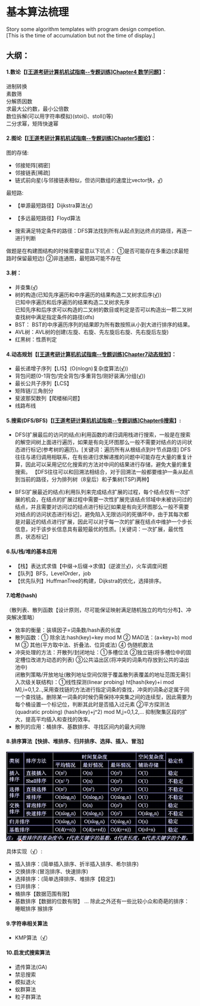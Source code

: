 # 基本算法梳理
Story some algorithm templates with program design competion.<br>
[This is the time of accumulation but not the time of display.]

## 大纲：

#### 1.数论【[[王道考研计算机机试指南--专题训练]Chapter4 数学问题](https://blog.csdn.net/qq_37053885/article/details/87968177)】：
  进制转换<br>
  素数筛<br>
  分解质因数<br>
  求最大公约数，最小公倍数<br>
  数位拆解(可以用字符串模拟)(stoi()、stoll()等)<br>
  二分求幂，矩阵快速幂<br>
  
#### 2.图论【[[王道考研计算机机试指南--专题训练]Chapter5图论](https://blog.csdn.net/qq_37053885/article/details/88376733)】：

图的存储:
- 邻接矩阵[稠密]
- 邻接链表[稀疏]
- 链式前向星(与邻接链表相似，但访问数组的速度比vector快，[√](https://github.com/SaulZhang/Algorithm-Templates/blob/master/2-%E5%9B%BE%E8%AE%BA/%E9%93%BE%E5%BC%8F%E5%89%8D%E5%90%91%E6%98%9F/main.cpp))

最短路:
- 【单源最短路径】Dijkstra算法([√](https://github.com/SaulZhang/Algorithm-Templates/blob/master/2-%E5%9B%BE%E8%AE%BA/%E6%9C%80%E7%9F%AD%E8%B7%AF/Dijkstra/main.cpp))<br>
- 【多远最短路径】Floyd算法<br>

- 搜索满足特定条件的路径：DFS算法找到所有从起点到达终点的路径，再逐一进行判断

做题是在构建图结构的时候需要留意以下坑点：
①是否可能存在多重边(求最短路时保留最短边)
②非连通图，最短路可能不存在

#### 3.树：
- 并查集([√](https://github.com/SaulZhang/Algorithm-Templates/blob/master/3-%E6%A0%91/%E5%B9%B6%E6%9F%A5%E9%9B%86/main.cpp))
- 树的构造(已知先序遍历和中序遍历的结果构造二叉树求后序([√](https://github.com/SaulZhang/Algorithm-Templates/blob/master/3-%E6%A0%91/%E5%B9%B6%E6%9F%A5%E9%9B%86/%E6%A0%91%E7%9A%84%E6%9E%84%E9%80%A0/%E5%85%88%E5%BA%8F%2B%E4%B8%AD%E5%BA%8F-%3E%E5%90%8E%E7%BB%AD/main.cpp)))<br>
  已知中序遍历和后序遍历的结果构造二叉树求先序<br>
  已知先序和后序求可以构造的二叉树的数目或判定是否可以构造出一颗二叉树<br>
  查找树中满足指定条件的路径(dfs)
- BST： BST的中序遍历序列的结果即为所有数按照从小到大进行排序的结果。
- AVL树：AVL树的创建(左旋、右旋、先左旋后右旋、先右旋后左旋)
- 红黑树：性质判定

#### 4.动态规划【[[王道考研计算机机试指南--专题训练]Chapter7动态规划](https://blog.csdn.net/qq_37053885/article/details/88540841)】：
- 最长递增子序列【LIS】(O(nlogn)复杂度算法([√](https://github.com/SaulZhang/Algorithm-Templates/blob/master/4-%E5%8A%A8%E6%80%81%E8%A7%84%E5%88%92/LIS.cpp)))
- 背包问题(0-1背包/完全背包/多重背包/刚好装满/分组([√](https://github.com/SaulZhang/Algorithm-Templates/tree/master/4-%E5%8A%A8%E6%80%81%E8%A7%84%E5%88%92)))
- 最长公共子序列【LCS】
- 矩阵链/三角剖分
- 斐波那契数列【爬楼梯问题】
- 线路布线

#### 5.搜索(DFS/BFS)【[[王道考研计算机机试指南--专题训练]Chapter6搜索](https://blog.csdn.net/qq_37053885/article/details/88429255)】:

- DFS(扩展最后的访问的结点)利用函数的递归调用栈进行搜索，一般是在搜索的解空间树上面进行遍历，如果是有向无环图那么一般不需要对结点的访问状态进行标记(参考树的遍历)。[关键词：遍历所有从根结点到叶节点路径]
DFS往往与递归调用相联系，在有些递归求解递推的问题中可能存在大量的重复计算，因此可以采用记忆化搜索的方法对中间的结果进行存储，避免大量的重复搜索。
【DFS往往可以和回溯法相结合，对于回溯法一般都要维护一条从起点到当前的路径，分为排列树（8皇后）和子集树(TSP)两种】

- BFS(扩展最近的结点)利用队列来完成结点扩展的过程，每个结点仅有一次扩展的机会，在结点的扩展过程中需要一次性扩展完该结点邻域中未被访问过的结点，并且需要对访问过的结点进行标记[如果是有向无环图那么一般不需要对结点的访问状态进行标记]，避免陷入无限访问的死循环中，由于其每次都是对最近的结点进行扩展，因此可以对于每一次的扩展在结点中维护一个步长信息，对于该步长信息具有最短最优的性质。[关键词：一次扩展，最优性质，状态标记]


#### 6.队/栈/堆的基本应用

- 【栈】表达式求值【中缀->后缀->求值】(逆波兰[√](https://github.com/SaulZhang/Algorithm-Templates/blob/master/6-%E9%98%9F-%E6%A0%88-%E5%A0%86%E7%9A%84%E5%9F%BA%E6%9C%AC%E5%BA%94%E7%94%A8/%E8%A1%A8%E8%BE%BE%E5%BC%8F%E6%B1%82%E5%80%BC/main.cpp))，火车调度问题
- 【队列】BFS，LevelOrder，job
- 【优先队列】HuffmanTree的构建，Dijkstra的优化，选择排序。

#### 7.哈希(hash)
（散列表、散列函数【设计原则，尽可能保证映射满足随机独立的均匀分布】、冲突解决策略）<br>
- 效率的衡量：装填因子=词条数/hash表的长度
- 散列函数：① 除余法:hash(key)=key mod M ② MAD法：(a×key+b) mod M ③ 其他(平方取中法、折叠法、位异或法) ④ 伪随机数法
- 冲突处理的方法：开散列/封闭地址：①多槽位法 ②独立链(将多槽位中的固定槽位改进为动态的列表) ③公共溢出区(将冲突的词条均存放到公共的溢出池中)<br>
                 闭散列策略/开放地址(散列地址空间仅限于覆盖散列表覆盖的地址范围无需引入次级关联结构)：①线性探测(linear probing) ht[hash(key)+i mod M],i=0,1,2..,采用查找链的方法进行指定词条的查找，冲突的词条必定属于同一个查找链。删除某一词条的时候仍需保持冲突集之间的连续型，因此需要为每个桶设置一个标记位，判断其此时是否插入过元素 ②平方探测法(quadratic probing) (hash(key)+j^2) mod M,j=0,1,2,... 抑制聚集区段的扩大，提高平均插入和查找的效率。
- 散列的应用：桶排序、基数排序、寻找区间内的最大间隙


#### 8.排序算法【快排、堆排序、归并排序、选择、插入、冒泡】
![各排序算法时间复杂对比](https://github.com/SaulZhang/Algorithm-Templates/raw/master/pic/%E5%90%84%E6%8E%92%E5%BA%8F%E7%AE%97%E6%B3%95%E6%97%B6%E9%97%B4%E5%A4%8D%E6%9D%82%E5%BA%A6.png)

  具体实现（[√](https://github.com/SaulZhang/Algorithm-Templates/blob/master/7-%E6%8E%92%E5%BA%8F%E7%AE%97%E6%B3%95/main.cpp)）:
- 插入排序：(简单插入排序、折半插入排序、希尔排序)
- 交换排序:(冒泡排序、快速排序)
- 选择排序：(简单选择排序、堆排序【稳定】)
- 归并排序：
- 桶排序【数据范围有限】
- 基数排序【数据的位数有限】
...
除此之外还有一些比较小众和奇葩的排序：
睡眠排序
猴排序

#### 9.字符串相关算法
- KMP算法（[√](https://github.com/SaulZhang/Algorithm-Templates/blob/master/8-%E5%AD%97%E7%AC%A6%E4%B8%B2%E7%9B%B8%E5%85%B3/KMP.cpp)）

#### 10.启发式搜索算法

- 遗传算法(GA)
- 禁忌搜索
- 模拟退火
- 蚁群算法
- 粒子群算法
